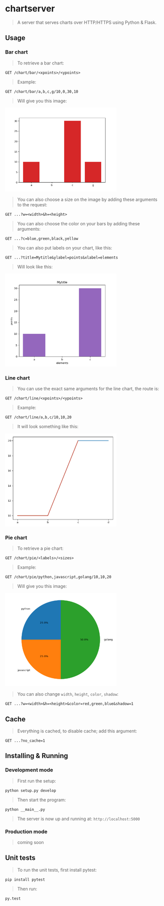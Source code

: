 # chartserver
> A server that serves charts over HTTP/HTTPS using Python & Flask.

## Usage
### Bar chart
> To retrieve a bar chart:

    GET /chart/bar/<xpoints>/<ypoints>

> Example:

    GET /chart/bar/a,b,c,g/10,0,30,10

> Will give you this image:

<img width='360px' src='images/barchart.png'/>

> You can also choose a size on the image by adding these arguments to the
> request:

    GET ...?w=<width>&h=<height>

> You can also choose the color on your bars by adding these arguments:

    GET ...?c=blue,green,black,yellow

> You can also put labels on your chart, like this:

    GET ...?title=Mytitle&ylabel=points&xlabel=elements

> Will look like this:

<img width='360px' src='images/barchart-label.png'/>

### Line chart
> You can use the exact same arguments for the line chart, the route is:

    GET /chart/line/<xpoints>/<ypoints>

> Example:

    GET /chart/line/a,b,c/10,10,20

> It will look something like this:

<img width='360px' src='images/linechart.png'/>

### Pie chart
> To retrieve a pie chart:

    GET /chart/pie/<labels>/<sizes>

> Example:

    GET /chart/pie/python,javascript,golang/10,10,20

> Will give you this image:

<img width='360px' src='images/piechart.png'/>

> You can also change `width`, `height`, `color`, `shadow`:

    GET ...?w=<width>&h=<height>&color=red,green,blue&shadow=1

## Cache
> Everything is cached, to disable cache; add this argument:

    GET ...?no_cache=1

## Installing & Running
### Development mode
> First run the setup:

    python setup.py develop

> Then start the program:

    python __main__.py

> The server is now up and running at: `http://localhost:5000`

### Production mode
> coming soon

## Unit tests
> To run the unit tests, first install pytest:

    pip install pytest

> Then run:

    py.test
